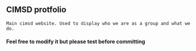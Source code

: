 ## CIMSD protfolio

```
Main cimsd website. Used to display who we are as a group and what we do.
```

#### Feel free to modify it but please test before committing

